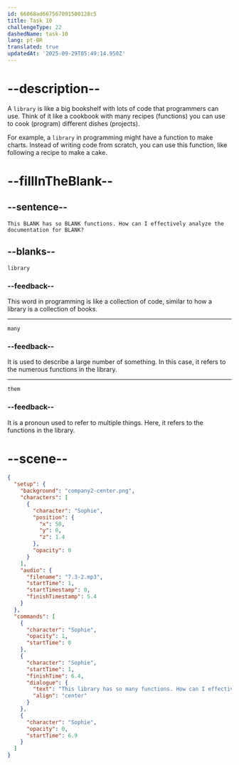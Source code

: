 ```yaml
---
id: 66068ad667567091500128c5
title: Task 10
challengeType: 22
dashedName: task-10
lang: pt-BR
translated: true
updatedAt: '2025-09-29T05:49:14.950Z'
---
```


<!-- (Audio) Sophie: This library has so many functions. How can I effectively analyze the documentation for them? -->

# --description--

A `library` is like a big bookshelf with lots of code that programmers can use. Think of it like a cookbook with many recipes (functions) you can use to cook (program) different dishes (projects).

For example, a `library` in programming might have a function to make charts. Instead of writing code from scratch, you can use this function, like following a recipe to make a cake.


# --fillInTheBlank--

## --sentence--

`This BLANK has so BLANK functions. How can I effectively analyze the documentation for BLANK?`

## --blanks--

`library`

### --feedback--

This word in programming is like a collection of code, similar to how a library is a collection of books.

---

`many`

### --feedback--

It is used to describe a large number of something. In this case, it refers to the numerous functions in the library.

---

`them`

### --feedback--

It is a pronoun used to refer to multiple things. Here, it refers to the functions in the library.

# --scene--

```json
{
  "setup": {
    "background": "company2-center.png",
    "characters": [
      {
        "character": "Sophie",
        "position": {
          "x": 50,
          "y": 0,
          "z": 1.4
        },
        "opacity": 0
      }
    ],
    "audio": {
      "filename": "7.3-2.mp3",
      "startTime": 1,
      "startTimestamp": 0,
      "finishTimestamp": 5.4
    }
  },
  "commands": [
    {
      "character": "Sophie",
      "opacity": 1,
      "startTime": 0
    },
    {
      "character": "Sophie",
      "startTime": 1,
      "finishTime": 6.4,
      "dialogue": {
        "text": "This library has so many functions. How can I effectively analyze the documentation for them?",
        "align": "center"
      }
    },
    {
      "character": "Sophie",
      "opacity": 0,
      "startTime": 6.9
    }
  ]
}
```
